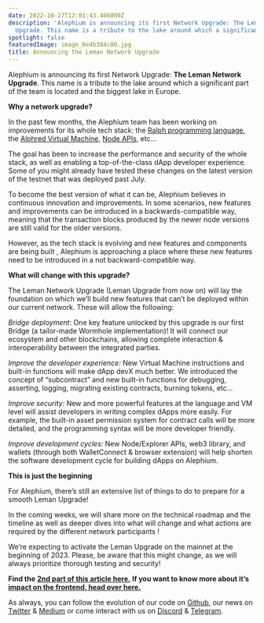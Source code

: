 ```yaml
---
date: 2022-10-27T12:01:43.406000Z
description: 'Alephium is announcing its first Network Upgrade: The Leman Network
  Upgrade. This name is a tribute to the lake around which a significant…'
spotlight: false
featuredImage: image_8e4b384c80.jpg
title: Announcing the Leman Network Upgrade
---
```


Alephium is announcing its first Network Upgrade: **The Leman Network Upgrade**. This name is a tribute to the lake around which a significant part of the team is located and the biggest lake in Europe.

**Why a network upgrade?**

In the past few months, the Alephium team has been working on improvements for its whole tech stack: the <a href="https://wiki.alephium.org/ralph/getting-started" data-href="https://wiki.alephium.org/ralph/getting-started">Ralph programming language</a>, the <a href="https://github.com/alephium/alephium/tree/master/protocol/src/main/scala/org/alephium/protocol/vm" data-href="https://github.com/alephium/alephium/tree/master/protocol/src/main/scala/org/alephium/protocol/vm">Alphred Virtual Machine</a>, <a href="https://github.com/alephium/alephium" data-href="https://github.com/alephium/alephium">Node APIs</a>, etc…

The goal has been to increase the performance and security of the whole stack, as well as enabling a top-of-the-class dApp developer experience. Some of you might already have tested these changes on the latest version of the testnet that was deployed past July.

To become the best version of what it can be, Alephium believes in continuous innovation and improvements. In some scenarios, new features and improvements can be introduced in a backwards-compatible way, meaning that the transaction blocks produced by the newer node versions are still valid for the older versions.

However, as the tech stack is evolving and new features and components are being built , Alephium is approaching a place where these new features need to be introduced in a not backward-compatible way.

**What will change with this upgrade?**

The Leman Network Upgrade (Leman Upgrade from now on) will lay the foundation on which we’ll build new features that can’t be deployed within our current network. These will allow the following:

_Bridge deployment_: One key feature unlocked by this upgrade is our first Bridge (a tailor-made Wormhole implementation)! It will connect our ecosystem and other blockchains, allowing complete interaction & interoperability between the integrated parties.

_Improve the developer experience:_ New Virtual Machine instructions and built-in functions will make dApp devX much better. We introduced the concept of “subcontract” and new built-in functions for debugging, asserting, logging, migrating existing contracts, burning tokens, etc…

_Improve security:_ New and more powerful features at the language and VM level will assist developers in writing complex dApps more easily. For example, the built-in asset permission system for contract calls will be more detailed, and the programming syntax will be more developer friendly.

_Improve development cycles:_ New Node/Explorer APIs, web3 library, and wallets (through both WalletConnect & browser extension) will help shorten the software development cycle for building dApps on Alephium.

**This is just the beginning**

For Alephium, there’s still an extensive list of things to do to prepare for a smooth Leman Upgrade!

In the coming weeks, we will share more on the technical roadmap and the timeline as well as deeper dives into what will change and what actions are required by the different network participants !

We’re expecting to activate the Leman Upgrade on the mainnet at the beginning of 2023. Please, be aware that this might change, as we will always prioritize thorough testing and security!

**Find the** <a href="https://medium.com/@alephium/the-leman-upgrade-2-232e3374abc4" data-href="https://medium.com/@alephium/the-leman-upgrade-2-232e3374abc4"><strong>2nd part of this article here.</strong></a> **If you want to know more about it’s** <a href="https://medium.com/@alephium/the-front-end-leman-upgrade-948a98a3e2d" data-href="https://medium.com/@alephium/the-front-end-leman-upgrade-948a98a3e2d"><strong>impact on the frontend, head over here.</strong></a>

As always, you can follow the evolution of our code on <a href="https://github.com/alephium" data-href="https://github.com/alephium">Github</a>, our news on <a href="https://twitter.com/alephium" data-href="https://twitter.com/alephium">Twitter</a> & <a href="https://medium.com/@alephium" data-href="https://medium.com/@alephium">Medium</a> or come interact with us on <a href="https://discord.com/invite/GEbcpajCJG" data-href="https://discord.com/invite/GEbcpajCJG">Discord</a> & <a href="https://t.me/alephiumgroup" data-href="https://t.me/alephiumgroup">Telegram</a>.
